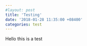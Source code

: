 ```yaml
---
#layout: post
title: 'Testing'
date: '2018-01-28 11:35:00 +08400'
categories: test
---
```


Hello this is a test

